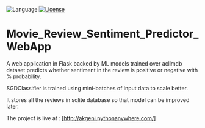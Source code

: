![Language](https://img.shields.io/badge/language-Python-orange.svg)
[![License](https://img.shields.io/badge/license-MIT-blue.svg)](./LICENSE.md) 
# Movie_Review_Sentiment_Predictor_WebApp

A web application in Flask backed by ML models trained over acllmdb dataset predicts whether
sentiment in the review is positive or negative with % probability. 

SGDClassifier is trained using 
mini-batches of input data to scale better. 

It stores all the reviews in sqlite database so that model
can be improved later.

The project is live at : [http://akgeni.pythonanywhere.com/]
